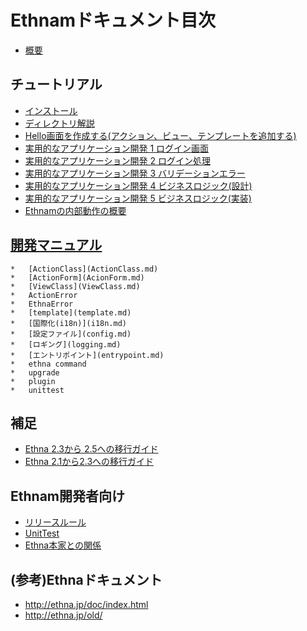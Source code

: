 # Ethnamドキュメント目次

*   [概要](00-intro.md)

##    チュートリアル
*  [インストール](10-install.md)
*  [ディレクトリ解説](11-directories.md)
*  [Hello画面を作成する(アクション、ビュー、テンプレートを追加する)](12-add-action-view-template.md)
*  [実用的なアプリケーション開発 1 ログイン画面](13-login-form.md)
*  [実用的なアプリケーション開発 2 ログイン処理](14-login-do.md)
*  [実用的なアプリケーション開発 3 バリデーションエラー](15-login-validation-error.md)
*  [実用的なアプリケーション開発 4 ビジネスロジック(設計)](16-business-logic.md)
*  [実用的なアプリケーション開発 5 ビジネスロジック(実装)](17-business-logic-actual.md)
*  [Ethnamの内部動作の概要](18-internals.md)

## [開発マニュアル](old/README.md)

```
*   [ActionClass](ActionClass.md)
*   [ActionForm](AcionForm.md)
*   [ViewClass](ViewClass.md)
*   ActionError
*   EthnaError
*   [template](template.md)
*   [国際化(i18n)](i18n.md)
*   [設定ファイル](config.md)
*   [ロギング](logging.md)
*   [エントリポイント](entrypoint.md)
*   ethna command
*   upgrade
*   plugin
*   unittest
```
##  補足

- [Ethna 2.3から 2.5への移行ガイド](migration_2.3to2.5.md)
- [Ethna 2.1から2.3への移行ガイド](migration_2.1to2.3.md)

## Ethnam開発者向け
*   [リリースルール](90-release.md)
*   [UnitTest](98-unittest.md)
*   [Ethna本家との関係](99-relationship-with-ethna.md)


## (参考)Ethnaドキュメント
* http://ethna.jp/doc/index.html
* http://ethna.jp/old/
